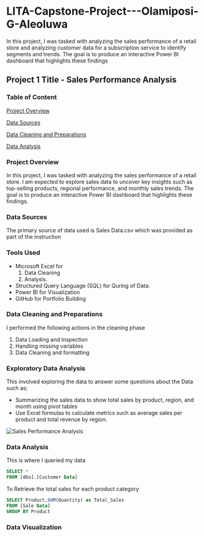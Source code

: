 # LITA-Capstone-Project---Olamiposi-G-Aleoluwa
In this project, I was tasked with analyzing the sales performance of a retail store and analyzing customer data for a subscription service to identify  segments and trends. The goal is to produce an interactive Power BI  dashboard that highlights these findings

## Project 1 Title - Sales Performance Analysis

### Table of Content
[Project Overview](#project-overview)

[Data Sources](data-sources)

[Data Cleaning and Preparations](data-cleaning-and-preparation)

[Data Analysis](data-analysis) 

### Project Overview
In this project, I was tasked with analyzing the sales performance of a retail store. 
I am expected to explore sales data to uncover key insights such as top-selling products, regional 
performance, and monthly sales trends. The goal is to produce an interactive Power BI 
dashboard that highlights these findings.

### Data Sources
The primary source of data used is Sales Data.csv which was provided as part of the instruction

### Tools Used 
- Microsoft Excel for
   1. Data Cleaning
   2. Analysis.
- Structured Query Language (SQL) for Quring of Data.
- Power BI for Visualization
- GitHub for Portfolio Building

### Data Cleaning and Preparations
I performed the following actions in the cleaning phase
   1. Data Loading and Inspection
   2. Handling missing variables
   3. Data Cleaning and formatting

### Exploratory Data Analysis 
This involved exploring the data to answer some questions about the Data such as;
 - Summarizing the sales data to show total sales by product, region, and month using pivot tables 
 - Use Excel formulas to calculate metrics such as average sales per product and total revenue by region.

![Sales Performance Analysis](https://github.com/user-attachments/assets/8782330f-4754-4bea-83f8-95b4a6870991)

### Data Analysis 
This is where I queried my data 

```SQL
SELECT *
FROM [dbo].[Customer Data]
```
To Retrieve the total sales for each product category

```SQL
SELECT Product,SUM(Quantity) as Total_Sales
FROM [Sale Data]
GROUP BY Product
```

### Data Visualization



